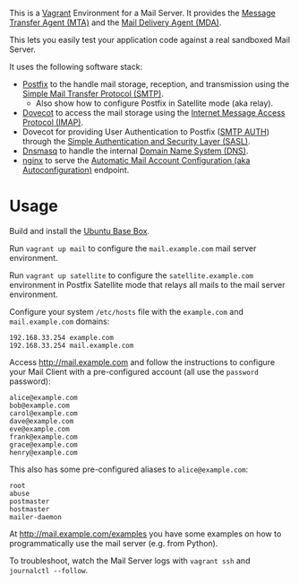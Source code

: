 This is a [Vagrant](https://www.vagrantup.com/) Environment for a Mail Server. It provides the [Message Transfer Agent (MTA)](https://en.wikipedia.org/wiki/Message_transfer_agent) and the [Mail Delivery Agent (MDA)](https://en.wikipedia.org/wiki/Mail_delivery_agent).

This lets you easily test your application code against a real sandboxed Mail Server.

It uses the following software stack:

* [Postfix](http://www.postfix.org/) to the handle mail storage, reception, and transmission using the [Simple Mail Transfer Protocol (SMTP)](https://en.wikipedia.org/wiki/Simple_Mail_Transfer_Protocol).
  * Also show how to configure Postfix in Satellite mode (aka relay).
* [Dovecot](http://www.dovecot.org/) to access the mail storage using the [Internet Message Access Protocol (IMAP)](https://en.wikipedia.org/wiki/Internet_Message_Access_Protocol).
* Dovecot for providing User Authentication to Postfix ([SMTP AUTH](https://en.wikipedia.org/wiki/SMTP_Authentication)) through the [Simple Authentication and Security Layer (SASL)](https://en.wikipedia.org/wiki/Simple_Authentication_and_Security_Layer).
* [Dnsmasq](http://thekelleys.org.uk/dnsmasq/doc.html) to handle the internal [Domain Name System (DNS)](https://en.wikipedia.org/wiki/Domain_Name_System).
* [nginx](http://nginx.org/en/) to serve the [Automatic Mail Account Configuration (aka Autoconfiguration)](https://wiki.mozilla.org/Thunderbird:Autoconfiguration:ConfigFileFormat) endpoint.

# Usage

Build and install the [Ubuntu Base Box](https://github.com/rgl/ubuntu-vagrant).

Run `vagrant up mail` to configure the `mail.example.com` mail server environment.

Run `vagrant up satellite` to configure the `satellite.example.com` environment in Postfix Satellite mode that relays all mails to the mail server environment.

Configure your system `/etc/hosts` file with the `example.com` and `mail.example.com` domains:

    192.168.33.254 example.com
    192.168.33.254 mail.example.com

Access http://mail.example.com and follow the instructions to configure your Mail Client with a pre-configured account (all use the `password` password):

    alice@example.com
    bob@example.com
    carol@example.com
    dave@example.com
    eve@example.com
    frank@example.com
    grace@example.com
    henry@example.com

This also has some pre-configured aliases to `alice@example.com`:

    root
    abuse
    postmaster
    hostmaster
    mailer-daemon

At http://mail.example.com/examples you have some examples on how to programmatically use the mail server (e.g. from Python).

To troubleshoot, watch the Mail Server logs with `vagrant ssh` and `journalctl --follow`.
